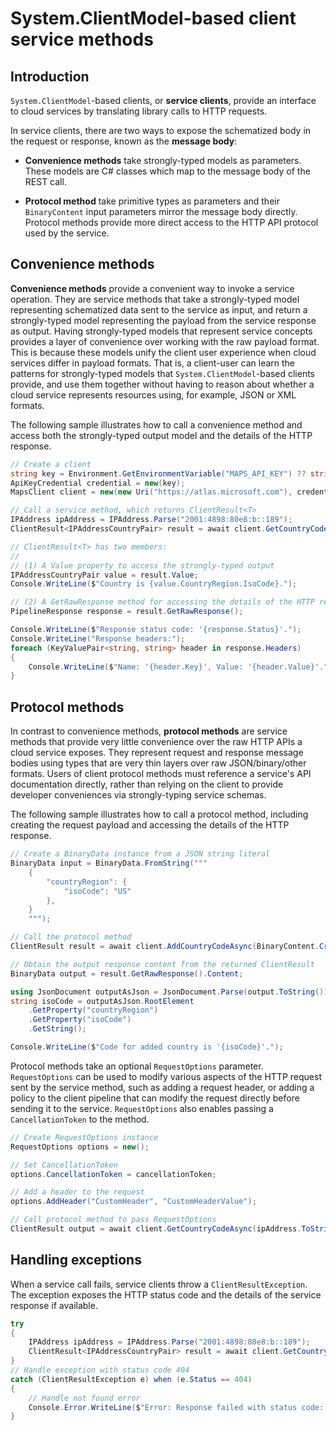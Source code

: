 # System.ClientModel-based client service methods

## Introduction

`System.ClientModel`-based clients, or **service clients**, provide an interface to cloud services by translating library calls to HTTP requests.

In service clients, there are two ways to expose the schematized body in the request or response, known as the **message body**:

- **Convenience methods** take strongly-typed models as parameters.  These models are C# classes which map to the message body of the REST call.

- **Protocol method** take primitive types as parameters and their `BinaryContent` input parameters mirror the message body directly. Protocol methods provide more direct access to the HTTP API protocol used by the service.

## Convenience methods

**Convenience methods** provide a convenient way to invoke a service operation.  They are service methods that take a strongly-typed model representing schematized data sent to the service as input, and return a strongly-typed model representing the payload from the service response as output. Having strongly-typed models that represent service concepts provides a layer of convenience over working with the raw payload format. This is because these models unify the client user experience when cloud services differ in payload formats.  That is, a client-user can learn the patterns for strongly-typed models that `System.ClientModel`-based clients provide, and use them together without having to reason about whether a cloud service represents resources using, for example, JSON or XML formats.

The following sample illustrates how to call a convenience method and access both the strongly-typed output model and the details of the HTTP response.

```C# Snippet:ClientResultTReadme
// Create a client
string key = Environment.GetEnvironmentVariable("MAPS_API_KEY") ?? string.Empty;
ApiKeyCredential credential = new(key);
MapsClient client = new(new Uri("https://atlas.microsoft.com"), credential);

// Call a service method, which returns ClientResult<T>
IPAddress ipAddress = IPAddress.Parse("2001:4898:80e8:b::189");
ClientResult<IPAddressCountryPair> result = await client.GetCountryCodeAsync(ipAddress);

// ClientResult<T> has two members:
//
// (1) A Value property to access the strongly-typed output
IPAddressCountryPair value = result.Value;
Console.WriteLine($"Country is {value.CountryRegion.IsoCode}.");

// (2) A GetRawResponse method for accessing the details of the HTTP response
PipelineResponse response = result.GetRawResponse();

Console.WriteLine($"Response status code: '{response.Status}'.");
Console.WriteLine("Response headers:");
foreach (KeyValuePair<string, string> header in response.Headers)
{
    Console.WriteLine($"Name: '{header.Key}', Value: '{header.Value}'.");
}
```

## Protocol methods

In contrast to convenience methods, **protocol methods** are service methods that provide very little convenience over the raw HTTP APIs a cloud service exposes. They represent request and response message bodies using types that are very thin layers over raw JSON/binary/other formats. Users of client protocol methods must reference a service's API documentation directly, rather than relying on the client to provide developer conveniences via strongly-typing service schemas.

The following sample illustrates how to call a protocol method, including creating the request payload and accessing the details of the HTTP response.

```C# Snippet:ServiceMethodsProtocolMethod
// Create a BinaryData instance from a JSON string literal
BinaryData input = BinaryData.FromString("""   
    {
        "countryRegion": {
            "isoCode": "US"
        },
    }
    """);

// Call the protocol method
ClientResult result = await client.AddCountryCodeAsync(BinaryContent.Create(input));

// Obtain the output response content from the returned ClientResult
BinaryData output = result.GetRawResponse().Content;

using JsonDocument outputAsJson = JsonDocument.Parse(output.ToString());
string isoCode = outputAsJson.RootElement
    .GetProperty("countryRegion")
    .GetProperty("isoCode")
    .GetString();

Console.WriteLine($"Code for added country is '{isoCode}'.");
```

Protocol methods take an optional `RequestOptions` parameter.  `RequestOptions` can be used to modify various aspects of the HTTP request sent by the service method, such as adding a request header, or adding a policy to the client pipeline that can modify the request directly before sending it to the service.  `RequestOptions` also enables passing a `CancellationToken` to the method.

```C# Snippet:RequestOptionsReadme
// Create RequestOptions instance
RequestOptions options = new();

// Set CancellationToken
options.CancellationToken = cancellationToken;

// Add a header to the request
options.AddHeader("CustomHeader", "CustomHeaderValue");

// Call protocol method to pass RequestOptions
ClientResult output = await client.GetCountryCodeAsync(ipAddress.ToString(), options);
```

## Handling exceptions

When a service call fails, service clients throw a `ClientResultException`.  The exception exposes the HTTP status code and the details of the service response if available.

```C# Snippet:ClientResultExceptionReadme
try
{
    IPAddress ipAddress = IPAddress.Parse("2001:4898:80e8:b::189");
    ClientResult<IPAddressCountryPair> result = await client.GetCountryCodeAsync(ipAddress);
}
// Handle exception with status code 404
catch (ClientResultException e) when (e.Status == 404)
{
    // Handle not found error
    Console.Error.WriteLine($"Error: Response failed with status code: '{e.Status}'");
}
```

